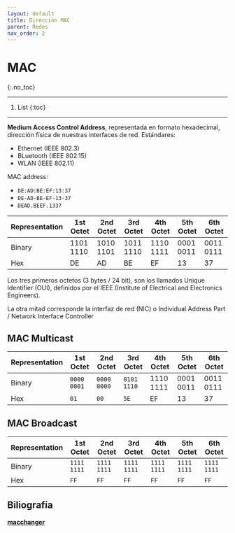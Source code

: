 ```yaml
---
layout: default
title: Dirección MAC
parent: Redes
nav_order: 2
---
```


# MAC 
{:.no_toc}

---

1. List
{:toc}

---

**Medium Access Control Address**, representada en formato hexadecimal, dirección física de nuestras interfaces de red. Estándares:

- Ethernet (IEEE 802.3)
- BLuetooth (IEEE 802.15)
- WLAN (IEEE 802.11)

MAC address:

- `DE:AD:BE:EF:13:37`
- `DE-AD-BE-EF-13-37`
- `DEAD.BEEF.1337`

|**Representation**|**1st Octet**|**2nd Octet**|**3rd Octet**|**4th Octet**|**5th Octet**|**6th Octet**|
|---|---|---|---|---|---|---|
|Binary|1101 1110|1010 1101|1011 1110|1110 1111|0001 0011|0011 0111|
|Hex|DE|AD|BE|EF|13|37|

Los tres primeros octetos (3 bytes / 24 bit), son los llamados Unique Identifier (OUI), definidos por el IEEE (Institute of Electrical and Electronics Engineers).

La otra mitad corresponde la interfaz de red (NIC) o Individual Address Part / Network Interface Controller

## MAC Multicast

|**Representation**|**1st Octet**|**2nd Octet**|**3rd Octet**|**4th Octet**|**5th Octet**|**6th Octet**|
|---|---|---|---|---|---|---|
|Binary|`0000 0001`|`0000 0000`|`0101 1110`|1110 1111|0001 0011|0011 0111|
|Hex|`01`|`00`|`5E`|EF|13|37|

## MAC Broadcast

|**Representation**|**1st Octet**|**2nd Octet**|**3rd Octet**|**4th Octet**|**5th Octet**|**6th Octet**|
|---|---|---|---|---|---|---|
|Binary|`1111 1111`|`1111 1111`|`1111 1111`|`1111 1111`|`1111 1111`|`1111 1111`|
|Hex|`FF`|`FF`|`FF`|`FF`|`FF`|`FF`|

## Biliografía

[**macchanger**](https://github.com/alobbs/macchanger)

